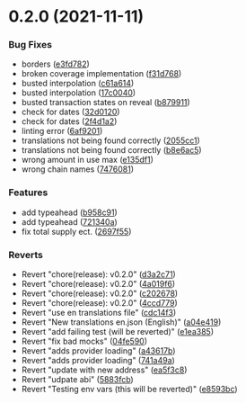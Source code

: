 # 0.2.0 (2021-11-11)


### Bug Fixes

* borders ([e3fd782](https://github.com/vegaprotocol/token-frontend/commit/e3fd78242cee68564089641cb59625148f1e09aa))
* broken coverage implementation ([f31d768](https://github.com/vegaprotocol/token-frontend/commit/f31d7686ab3ee529f8b95505f25e6b02eff68e9b))
* busted interpolation ([c61a614](https://github.com/vegaprotocol/token-frontend/commit/c61a6147dd70fea7684c3db1a038b53f524b92ca))
* busted interpolation ([17c0040](https://github.com/vegaprotocol/token-frontend/commit/17c0040bf6b66c95388aa4d32b0dfe0b9b30ab5a))
* busted transaction states on reveal ([b879911](https://github.com/vegaprotocol/token-frontend/commit/b879911956a52dcb2cbe58cb30a407a25330759b))
* check for dates ([32d0120](https://github.com/vegaprotocol/token-frontend/commit/32d0120545b359e4f93b4b459d567f120dc22036))
* check for dates ([2f4d1a2](https://github.com/vegaprotocol/token-frontend/commit/2f4d1a24ddbcc4ebf41097e9b87bab1bd51ecc6a))
* linting error ([6af9201](https://github.com/vegaprotocol/token-frontend/commit/6af9201d094d856dfc29e180cb03da6e07a1e7d1))
* translations not being found correctly ([2055cc1](https://github.com/vegaprotocol/token-frontend/commit/2055cc16fcfe27746bed09d00c9605de941f9401))
* translations not being found correctly ([b8e6ac5](https://github.com/vegaprotocol/token-frontend/commit/b8e6ac517e223c5ef90fe21b0be670d7f9d3c0cd))
* wrong amount in use max ([e135df1](https://github.com/vegaprotocol/token-frontend/commit/e135df165078d0f59af65e3e2c2e9527df34f73f))
* wrong chain names ([7476081](https://github.com/vegaprotocol/token-frontend/commit/747608172ad8f5f9d6c7eb0140fd2f44e6199ed6))


### Features

* add typeahead ([b958c91](https://github.com/vegaprotocol/token-frontend/commit/b958c91463ee8f27f15bad7412648db378bd4b30))
* add typeahead ([721340a](https://github.com/vegaprotocol/token-frontend/commit/721340afe6a34f7596a3783e342f1cfb18327d79))
* fix total supply ect. ([2697f55](https://github.com/vegaprotocol/token-frontend/commit/2697f55bcaa4403a3aa46da22e1072e2a7fc103c))


### Reverts

* Revert "chore(release): v0.2.0" ([d3a2c71](https://github.com/vegaprotocol/token-frontend/commit/d3a2c7104a17fbc43fa1c705c344bbb3311cd2c2))
* Revert "chore(release): v0.2.0" ([4a019f6](https://github.com/vegaprotocol/token-frontend/commit/4a019f60bfc124cd3c3d3c2069f8b8f753b1f2f7))
* Revert "chore(release): v0.2.0" ([c202678](https://github.com/vegaprotocol/token-frontend/commit/c20267876311caeea02d42242fdc8c1c7c9dfc12))
* Revert "chore(release): v0.2.0" ([4ccd779](https://github.com/vegaprotocol/token-frontend/commit/4ccd779435794e5fce7b96c45b9b3a8fda829d21))
* Revert "use en translations file" ([cdc14f3](https://github.com/vegaprotocol/token-frontend/commit/cdc14f3b61c6a2bc0007babda49be5578a201690))
* Revert "New translations en.json (English)" ([a04e419](https://github.com/vegaprotocol/token-frontend/commit/a04e419f202d382a5bc32e72720f8b58272a1bce))
* Revert "add failing test (will be reverted)" ([e1ea385](https://github.com/vegaprotocol/token-frontend/commit/e1ea3853dcb6624f7363c0eddc4c35afd8e266df))
* Revert "fix bad mocks" ([04fe590](https://github.com/vegaprotocol/token-frontend/commit/04fe59012eae9b870e0d288c7836ef2acde2d541))
* Revert "adds provider loading" ([a43617b](https://github.com/vegaprotocol/token-frontend/commit/a43617bb9714ae53abe0a1b94914534a6097221a))
* Revert "adds provider loading" ([741a49a](https://github.com/vegaprotocol/token-frontend/commit/741a49adc4e9562911c56057e7bcc7e9d94b8e3b))
* Revert "update with new address" ([ea5f3c8](https://github.com/vegaprotocol/token-frontend/commit/ea5f3c8965f1d8da544aa6a7c4d1a9fd50a0756c))
* Revert "udpate abi" ([5883fcb](https://github.com/vegaprotocol/token-frontend/commit/5883fcbfb83808f3e4e9260ba74b416c299e7920))
* Revert "Testing env vars (this will be reverted)" ([e8593bc](https://github.com/vegaprotocol/token-frontend/commit/e8593bc508ff5076f0e245352942fe331e2829b4))



